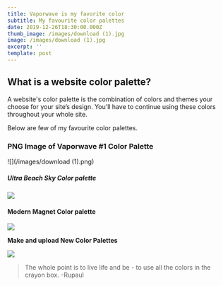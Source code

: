 ```yaml
---
title: Vaporwave is my favorite color
subtitle: My favourite color palettes
date: 2019-12-26T18:30:00.000Z
thumb_image: /images/download (1).jpg
image: /images/download (1).jpg
excerpt: ''
template: post
---
```

<!--StartFragment-->

## What is a website color palette?

A website's color palette is the combination of colors and themes your choose for your site’s design. You’ll have to  continue using these colors throughout your whole site.

Below are few of my favourite color palettes.

<!--EndFragment-->



<!--StartFragment-->

### PNG Image of Vaporwave #1 Color Palette

![](/images/download (1).png)

<!--EndFragment-->



##### Ultra Beach Sky Color palette

![](/images/asdasdasda.png)



#### Modern Magnet Color palette

![](/images/download.png)



**Make and upload New Color Palettes**

![](/images/asdasdasd.jpg)



> The whole point is to live life and be - to use all the colors in the crayon box. -Rupaul
